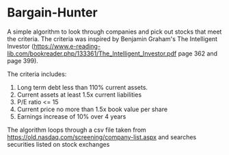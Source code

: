 # Bargain-Hunter
A simple algorithm to look through companies and pick out stocks that meet the criteria. The criteria was inspired by Benjamin Graham's The Intelligent Investor (https://www.e-reading-lib.com/bookreader.php/133361/The_Intelligent_Investor.pdf page 362 and page 399).

The criteria includes:
1) Long term debt less than 110% current assets.
2) Current assets at least 1.5x current liabilities
3) P/E ratio <= 15
4) Current price no more than 1.5x book value per share
5) Earnings increase of 10% over 4 years

The algorithm loops through a csv file taken from https://old.nasdaq.com/screening/company-list.aspx and searches securities listed on stock exchanges
